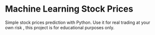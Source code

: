 # Machine Learning Stock Prices 

Simple stock prices prediction with Python. 
Use it for real trading at your own risk , this project is for educational purposes only.